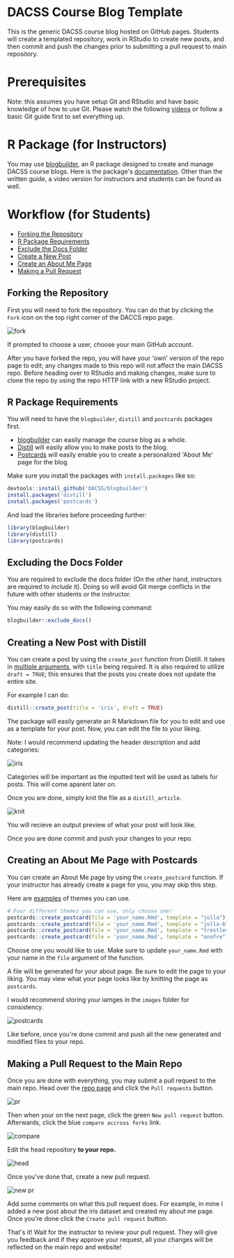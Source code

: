 # DACSS Course Blog Template

This is the generic DACSS course blog hosted on GitHub pages. Students will create a templated repository, work in RStudio to create new posts, and then commit and push the changes prior to submitting a pull request to main repository. 

# Prerequisites

Note: this assumes you have setup Git and RStudio and have basic knowledge of how to use Git. Please watch the following [videos](https://youtube.com/playlist?list=PL6fG9co6nK8ebkhWSS11z9MWKzRdoqzoT) or follow a basic Git guide first to set everything up.

# R Package (for Instructors)

You may use [blogbuilder](https://github.com/DACSS/blogbuilder), an R package designed to create and manage DACSS course blogs. Here is the package's [documentation](https://github.com/DACSS/blogbuilder/tree/main/man#readme). Other than the written guide, a video version for instructors and students can be found as well.

# Workflow (for Students)

- [Forking the Repository](https://github.com/DACSS/course_blog_template#forking-the-repository)
- [R Package Requirements](https://github.com/DACSS/course_blog_template#r-package-requirements)
- [Exclude the Docs Folder](https://github.com/DACSS/course_blog_template#r-package-requirements#excluding-the-docs-folder)
- [Create a New Post](https://github.com/DACSS/course_blog_template#creating-a-new-post-with-distill)
- [Create an About Me Page](https://github.com/DACSS/course_blog_template#creating-an-about-me-page-with-postcards)
- [Making a Pull Request](https://github.com/DACSS/course_blog_template#making-a-pull-request-to-the-main-repo)

## Forking the Repository

First you will need to fork the repository. You can do that by clicking the `Fork` icon on the top right corner of the DACCS repo page.

![fork](_guide/images/fork.png)

If prompted to choose a user, choose your main GitHub account.

After you have forked the repo, you will have your 'own' version of the repo page to edit; any changes made to this repo will not affect the main DACSS repo. Before heading over to RStudio and making changes, make sure to clone the repo by using the repo HTTP link with a new RStudio project.

## R Package Requirements

You will need to have the `blogbuilder`, `distill` and `postcards` packages first.

- [blogbuilder](https://github.com/DACSS/blogbuilder) can easily manage the course blog as a whole.
- [Distill](https://rstudio.github.io/distill/) will easily allow you to make posts to the blog.
- [Postcards](https://github.com/seankross/postcards) will easily enable you to create a personalized 'About Me' page for the blog.

Make sure you install the packages with `install.packages` like so:

``` r
devtools::install_github('DACSS/blogbuilder')
install.packages('distill')
install.packages('postcards')
```

And load the libraries before proceeding further:

``` r
library(blogbuilder)
library(distill)
library(postcards)
```

## Excluding the Docs Folder

You are required to exclude the docs folder (On the other hand, instructors are required to *include* it). Doing so will avoid Git merge conflicts in the future with other students or the instructor.

You may easily do so with the following command:

``` r
blogbuilder::exclude_docs()
```

## Creating a New Post with Distill

You can create a post by using the `create_post` function from Distill. It takes in [multiple arguments](https://rdrr.io/cran/distill/man/create_post.html), with `title` being required. It is also required to utilize `draft = TRUE`; this ensures that the posts you create does not update the entire site.

For example I can do:

``` r
distill::create_post(title = 'iris', draft = TRUE)
```

The package will easily generate an R Markdown file for you to edit and use as a template for your post. Now, you can edit the file to your liking.

Note: I would recommend updating the header description and add categories:

![iris](_guide/images/iris.png)

Categories will be important as the inputted text will be used as labels for posts. This will come aparent later on. 

Once you are done, simply knit the file as a `distill_article`.

![knit](_guide/images/knit.png)

You will recieve an output preview of what your post will look like.

Once you are done commit and push your changes to your repo.

## Creating an About Me Page with Postcards

You can create an About Me page by using the `create_postcard` function. If your instructor has already create a page for you, you may skip this step.

Here are [examples](https://github.com/seankross/postcards#the-templates) of themes you can use.

``` r
# Four different themes you can use, only choose one!
postcards::create_postcard(file = 'your_name.Rmd', template = "jolla")
postcards::create_postcard(file = 'your_name.Rmd', template = "jolla-blue")
postcards::create_postcard(file = 'your_name.Rmd', template = "trestles")
postcards::create_postcard(file = 'your_name.Rmd', template = "onofre")
```

Choose one you would like to use. Make sure to update `your_name.Rmd` with your name in the `file` argument of the function.

A file will be generated for your about page. Be sure to edit the page to your liking. You may view what your page looks like by knitting the page as `postcards`.

I would recommend storing your iamges in the `images` folder for consistency.

![postcards](_guide/images/postcards.png)

Like before, once you're done commit and push all the new generated and modified files to your repo.

## Making a Pull Request to the Main Repo

Once you are done with everything, you may submit a pull request to the main repo. Head over the [repo page](https://github.com/DACSS/dacss_course_website) and click the `Pull requests` button.

![pr](_guide/images/pr.png)

Then when your on the next page, click the green `New pull request` button. Afterwards, click the blue `compare accross forks` link.

![compare](_guide/images/compare.png)

Edit the head repository **to your repo.**

![head](_guide/images/head.png)

Once you've done that, create a new pull request.

![new pr](_guide/images/new_pr.png)

Add some comments on what this pull request does. For example, in mine I added a new post about the iris dataset and created my about me page. Once you're done click the `Create pull request` button.

That's it! Wait for the instructor to review your pull request. They will give you feedback and if they approve your request, all your changes will be reflected on the main repo and website!